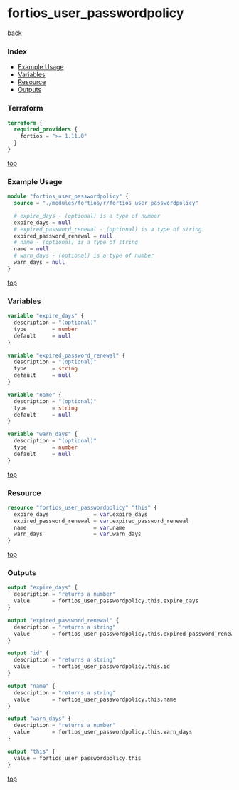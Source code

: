 # fortios_user_passwordpolicy

[back](../fortios.md)

### Index

- [Example Usage](#example-usage)
- [Variables](#variables)
- [Resource](#resource)
- [Outputs](#outputs)

### Terraform

```terraform
terraform {
  required_providers {
    fortios = ">= 1.11.0"
  }
}
```

[top](#index)

### Example Usage

```terraform
module "fortios_user_passwordpolicy" {
  source = "./modules/fortios/r/fortios_user_passwordpolicy"

  # expire_days - (optional) is a type of number
  expire_days = null
  # expired_password_renewal - (optional) is a type of string
  expired_password_renewal = null
  # name - (optional) is a type of string
  name = null
  # warn_days - (optional) is a type of number
  warn_days = null
}
```

[top](#index)

### Variables

```terraform
variable "expire_days" {
  description = "(optional)"
  type        = number
  default     = null
}

variable "expired_password_renewal" {
  description = "(optional)"
  type        = string
  default     = null
}

variable "name" {
  description = "(optional)"
  type        = string
  default     = null
}

variable "warn_days" {
  description = "(optional)"
  type        = number
  default     = null
}
```

[top](#index)

### Resource

```terraform
resource "fortios_user_passwordpolicy" "this" {
  expire_days              = var.expire_days
  expired_password_renewal = var.expired_password_renewal
  name                     = var.name
  warn_days                = var.warn_days
}
```

[top](#index)

### Outputs

```terraform
output "expire_days" {
  description = "returns a number"
  value       = fortios_user_passwordpolicy.this.expire_days
}

output "expired_password_renewal" {
  description = "returns a string"
  value       = fortios_user_passwordpolicy.this.expired_password_renewal
}

output "id" {
  description = "returns a string"
  value       = fortios_user_passwordpolicy.this.id
}

output "name" {
  description = "returns a string"
  value       = fortios_user_passwordpolicy.this.name
}

output "warn_days" {
  description = "returns a number"
  value       = fortios_user_passwordpolicy.this.warn_days
}

output "this" {
  value = fortios_user_passwordpolicy.this
}
```

[top](#index)